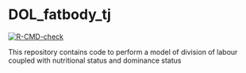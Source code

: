 # DOL_fatbody_tj  

[![R-CMD-check](https://github.com/thijsjanzen/DOL_fatbody_tj/workflows/R-CMD-check/badge.svg)](https://github.com/thijsjanzen/DOL_fatbody_tj/actions)


This repository contains code to perform a model of division of labour coupled with nutritional status and dominance status

